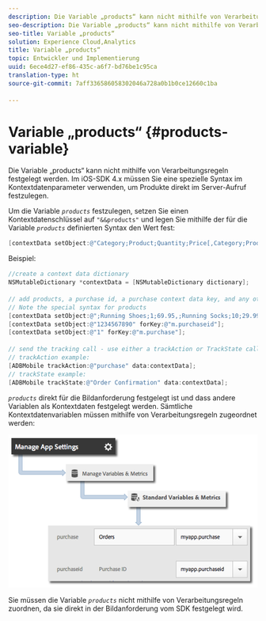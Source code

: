 ```yaml
---
description: Die Variable „products“ kann nicht mithilfe von Verarbeitungsregeln festgelegt werden. Im iOS-SDK 4.x müssen Sie eine spezielle Syntax im Kontextdatenparameter verwenden, um Produkte direkt im Server-Aufruf festzulegen.
seo-description: Die Variable „products“ kann nicht mithilfe von Verarbeitungsregeln festgelegt werden. Im iOS-SDK 4.x müssen Sie eine spezielle Syntax im Kontextdatenparameter verwenden, um Produkte direkt im Server-Aufruf festzulegen.
seo-title: Variable „products“
solution: Experience Cloud,Analytics
title: Variable „products“
topic: Entwickler und Implementierung
uuid: 6ece4d27-ef86-435c-a6f7-bd76be1c95ca
translation-type: ht
source-git-commit: 7aff336586058302046a728a0b1b0ce12660c1ba

---
```



# Variable „products“ {#products-variable}

Die Variable „products“ kann nicht mithilfe von Verarbeitungsregeln festgelegt werden. Im iOS-SDK 4.x müssen Sie eine spezielle Syntax im Kontextdatenparameter verwenden, um Produkte direkt im Server-Aufruf festzulegen.

Um die Variable *`products`* festzulegen, setzen Sie einen Kontextdatenschlüssel auf `"&&products"` und legen Sie mithilfe der für die Variable *`products`* definierten Syntax den Wert fest:

```objective-c
[contextData setObject:@"Category;Product;Quantity;Price[,Category;Product;Quantity;Price]" forKey:@"&&products"];
```

Beispiel:

```objective-c
//create a context data dictionary 
NSMutableDictionary *contextData = [NSMutableDictionary dictionary]; 
 
// add products, a purchase id, a purchase context data key, and any other data you want to collect. 
// Note the special syntax for products 
[contextData setObject:@";Running Shoes;1;69.95,;Running Socks;10;29.99" forKey:@"&&products"]; 
[contextData setObject:@"1234567890" forKey:@"m.purchaseid"]; 
[contextData setObject:@"1" forKey:@"m.purchase"]; 
 
// send the tracking call - use either a trackAction or TrackState call. 
// trackAction example: 
[ADBMobile trackAction:@"purchase" data:contextData]; 
// trackState example: 
[ADBMobile trackState:@"Order Confirmation" data:contextData]; 
```

*`products`* direkt für die Bildanforderung festgelegt ist und dass andere Variablen als Kontextdaten festgelegt werden. Sämtliche Kontextdatenvariablen müssen mithilfe von Verarbeitungsregeln zugeordnet werden:

![](assets/map-products.png)

Sie müssen die Variable *`products`* nicht mithilfe von Verarbeitungsregeln zuordnen, da sie direkt in der Bildanforderung vom SDK festgelegt wird.
